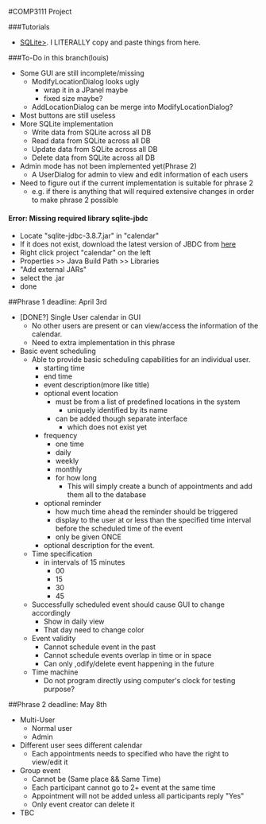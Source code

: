 #COMP3111 Project

###Tutorials
* <a href="http://www.tutorialspoint.com/sqlite/sqlite_java.htm">SQLite></a>. I LITERALLY copy and paste things from here.

###To-Do in this branch(louis)
* Some GUI are still incomplete/missing
	* ModifyLocationDialog looks ugly
		* wrap it in a JPanel maybe
		* fixed size maybe?
	* AddLocationDialog can be merge into ModifyLocationDialog?
* Most buttons are still useless
* More SQLite implementation
	* Write data from SQLite across all DB
	* Read data from SQLite across all DB
	* Update data from SQLite across all DB
	* Delete data from SQLite across all DB
* Admin mode has not been implemented yet(Phrase 2)
	* A UserDialog for admin to view and edit information of each users
* Need to figure out if the current implementation is suitable for phrase 2
	* e.g. if there is anything that will required extensive changes in order to make phrase 2 possible

#### Error: Missing required library sqlite-jbdc
- Locate "sqlite-jdbc-3.8.7.jar" in "calendar"
- If it does not exist, download the latest version of JBDC from <a href="https://bitbucket.org/xerial/sqlite-jdbc/downloads">here</a>
- Right click project "calendar" on the left
- Properties >> Java Build Path >> Libraries
- "Add external JARs"
- select the .jar
- done

##Phrase 1 deadline: April 3rd

* [DONE?] Single User calendar in GUI
	* No other users are present or can view/access the information of the calendar.
	* Need to extra implementation in this phrase
* Basic event scheduling
	* Able to provide basic scheduling capabilities for an individual user.
		* starting time
		* end time
		* event description(more like title)
		* optional event location
			* must be from a list of predefined locations in the system
				* uniquely identified by its name
			* can be added though separate interface
				* which does not exist yet
		* frequency
			* one time
			* daily
			* weekly
			* monthly
			* for how long
				* This will simply create a bunch of appointments and add them all to the database
		* optional reminder
			* how much time ahead the reminder should be triggered
			* display to the user at or less than the specified time interval before the scheduled time of the event
			* only be given ONCE
		* optional description for the event.
	* Time specification
		* in intervals of 15 minutes
			* 00
			* 15
			* 30
			* 45
	* Successfully scheduled event should cause GUI to change accordingly
		* Show in daily view
		* That day need to change color
	* Event validity
		* Cannot schedule event in the past
		* Cannot schedule events overlap in time or in space
		* Can only ,odify/delete event happening in the future
	* Time machine
		* Do not program directly using computer's clock for testing purpose?

##Phrase 2 deadline: May 8th

* Multi-User
	* Normal user
	* Admin
* Different user sees different calendar
	* Each appointments needs to specified who have the right to view/edit it
* Group event
	* Cannot be (Same place && Same Time)
	* Each participant cannot go to 2+ event at the same time
	* Appointment will not be added unless all participants reply "Yes"
	* Only event creator can delete it
* TBC
